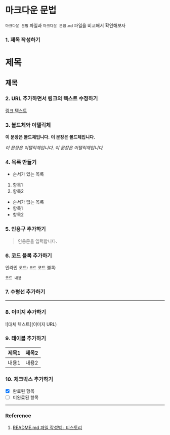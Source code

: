 # 마크다운 문법
`마크다운 문법` 파일과 `마크다운 문법.md` 파일을 비교해서 확인해보자

### 1. 제목 작성하기

# 제목
## 제목

### 2. URL 추가하면서 링크의 텍스트 수정하기  
  
[링크 텍스트](URL)

### 3. 볼드체와 이탤릭체  

**이 문장은 볼드체입니다.**
__이 문장은 볼드체입니다.__

*이 문장은 이탤릭체입니다.*
_이 문장은 이탤릭체입니다._

### 4. 목록 만들기  

- 순서가 있는 목록
1. 항목1
2. 항목2

- 순서가 없는 목록
- 항목1
- 항목2

### 5. 인용구 추가하기  

> 인용문을 입력합니다.

### 6. 코드 블록 추가하기  

인라인 코드: `코드`
코드 블록:
```
코드 내용
```

### 7. 수평선 추가하기  

---

### 8. 이미지 추가하기  

![대체 텍스트](이미지 URL)

### 9. 테이블 추가하기  

| 제목1 | 제목2 |
|-------|-------|
| 내용1 | 내용2 |

### 10. 체크박스 추가하기  

- [x] 완료된 항목
- [ ] 미완료된 항목

<hr/>  

### Reference
1. [README.md 파일 작성법 : 티스토리](https://t-shaped-person.tistory.com/126)
